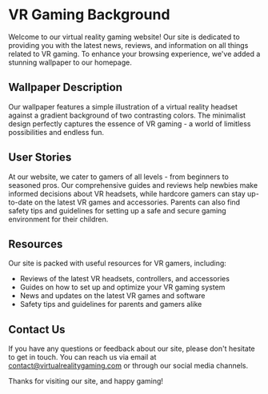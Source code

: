 <!--font:Poppins-->

# VR Gaming Background

Welcome to our virtual reality gaming website! Our site is dedicated to providing you with the latest news, reviews, and information on all things related to VR gaming. To enhance your browsing experience, we've added a stunning wallpaper to our homepage.

## Wallpaper Description

Our wallpaper features a simple illustration of a virtual reality headset against a gradient background of two contrasting colors. The minimalist design perfectly captures the essence of VR gaming - a world of limitless possibilities and endless fun.

## User Stories

At our website, we cater to gamers of all levels - from beginners to seasoned pros. Our comprehensive guides and reviews help newbies make informed decisions about VR headsets, while hardcore gamers can stay up-to-date on the latest VR games and accessories. Parents can also find safety tips and guidelines for setting up a safe and secure gaming environment for their children.

## Resources

Our site is packed with useful resources for VR gamers, including:

- Reviews of the latest VR headsets, controllers, and accessories
- Guides on how to set up and optimize your VR gaming system
- News and updates on the latest VR games and software
- Safety tips and guidelines for parents and gamers alike

## Contact Us

If you have any questions or feedback about our site, please don't hesitate to get in touch. You can reach us via email at [contact@virtualrealitygaming.com](#contact) or through our social media channels.

Thanks for visiting our site, and happy gaming!

<!--

Write me content for website with wallpaper which alt text is:

"A wallpaper with a simple illustration of a virtual reality headset, against a gradient background of two contrasting colors."

The name/title of the page should not be 1:1 copy of the alt text but rather a real content of the website which is using this wallpaper.

- Use markdown format 
- Start with heading
- Heading should be short and concise
- The content should look like a real website 
- The website should not be about the wallpaper, wallpaper is just a related background
- Heading should be contain work "wallpaper" or "background"
- Include real sections like references, contact, user stories, etc. use things relevant to the page purpose.
- Feel free to use structure like headings, bullets, numbering, blockquotes, paragraphs, horizontal lines, etc.
- You can use formatting like bold or _italic_
- You can include UTF-8 emojis
- Links should be only #hash anchors (and you can refer to the document itself)
- Do not include images


---


# Virtual Reality Gaming Background

Welcome to our virtual reality gaming website! Our site is dedicated to providing you with the latest news, reviews, and information on all things related to VR gaming. To enhance your browsing experience, we've added a stunning wallpaper to our homepage.

## Wallpaper Description

Our wallpaper features a simple illustration of a virtual reality headset against a gradient background of two contrasting colors. The minimalist design perfectly captures the essence of VR gaming - a world of limitless possibilities and endless fun.

## User Stories

At our website, we cater to gamers of all levels - from beginners to seasoned pros. Here are some user stories that highlight how our site can help you:

- As a newbie to VR gaming, I was overwhelmed by the sheer number of options available. But thanks to your site's comprehensive guides and reviews, I was able to make an informed decision and choose the perfect VR headset for me.
- As a hardcore gamer, I'm always on the lookout for the latest VR games and accessories. Your site's news section keeps me up-to-date on all the latest releases and developments in the VR gaming world.
- As a parent, I want to make sure my kids are safe while they play VR games. Your site's safety tips and guidelines have been invaluable in helping me set up a safe and secure gaming environment for my children.

## References

Our site is packed with useful resources for VR gamers, including:

- Reviews of the latest VR headsets, controllers, and accessories
- Guides on how to set up and optimize your VR gaming system
- News and updates on the latest VR games and software
- Safety tips and guidelines for parents and gamers alike

## Contact Us

If you have any questions or feedback about our site, please don't hesitate to get in touch. You can reach us via email at [contact@virtualrealitygaming.com](#contact) or through our social media channels.

Thanks for visiting our site, and happy gaming!


---


Heading is too long, rewrite whole content.


---


# VR Gaming Background

Welcome to our virtual reality gaming website! Our site is dedicated to providing you with the latest news, reviews, and information on all things related to VR gaming. To enhance your browsing experience, we've added a stunning wallpaper to our homepage.

## Wallpaper Description

Our wallpaper features a simple illustration of a virtual reality headset against a gradient background of two contrasting colors. The minimalist design perfectly captures the essence of VR gaming - a world of limitless possibilities and endless fun.

## User Stories

At our website, we cater to gamers of all levels - from beginners to seasoned pros. Our comprehensive guides and reviews help newbies make informed decisions about VR headsets, while hardcore gamers can stay up-to-date on the latest VR games and accessories. Parents can also find safety tips and guidelines for setting up a safe and secure gaming environment for their children.

## Resources

Our site is packed with useful resources for VR gamers, including:

- Reviews of the latest VR headsets, controllers, and accessories
- Guides on how to set up and optimize your VR gaming system
- News and updates on the latest VR games and software
- Safety tips and guidelines for parents and gamers alike

## Contact Us

If you have any questions or feedback about our site, please don't hesitate to get in touch. You can reach us via email at [contact@virtualrealitygaming.com](#contact) or through our social media channels.

Thanks for visiting our site, and happy gaming!


---


Write me a Google font which is best fitting for the website.

Pick from the list:
- Orbitron
- Roboto
- Exo 2
- Montserrat
- Lobster
- Poppins
- Inter
- Playfair Display
- Open Sans
- Great Vibes
- Raleway
- Alegreya
- Dancing Script
- Barlow Condensed
- Futura
- IBM Plex Sans
- Lato


Write just the font name nothing else.


---


Poppins

-->
